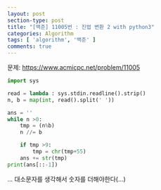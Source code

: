 ```yaml
---
layout: post
section-type: post
title: "[백준] 11005번 : 진법 변환 2 with python3"
categories: Algorithm
tags: [ 'algorithm', '백준' ]
comments: true
---
```


문제:
https://www.acmicpc.net/problem/11005

``` python
import sys

read = lambda : sys.stdin.readline().strip()
n, b = map(int, read().split(' '))

ans = ''
while n >0:
    tmp = (n%b)
    n //= b

    if tmp >9:
        tmp = chr(tmp+55)
    ans += str(tmp)
print(ans[::-1])

```

... 대소문자를 생각해서 숫자를 더해야한다(...)
